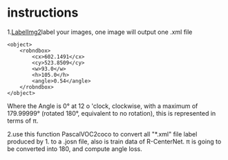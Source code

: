 # instructions
1.[LabelImg2](https://link.zhihu.com/?target=https%3A//github.com/chinakook/labelImg2)label your images, one image will output one .xml file


    <object>
    	<robndbox>
    		<cx>602.1491</cx>
    		<cy>523.8509</cy>
    		<w>93.0</w>
    		<h>105.0</h>
    		<angle>0.54</angle>
    	</robndbox>
    </object>
	
Where the Angle is 0° at 12 o 'clock, clockwise, with a maximum of 179.99999° (rotated 180°, equivalent to no rotation), this is represented in terms of π.

2.use this function PascalVOC2coco to convert all "*.xml" file label produced by 1. to a .josn file, also is train data of R-CenterNet.
π is going to be converted into 180, and compute angle loss.

